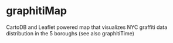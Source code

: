 graphitiMap
===========

CartoDB and Leaflet powered map that visualizes NYC graffiti data distribution in the 5 boroughs (see also graphitiTime)
